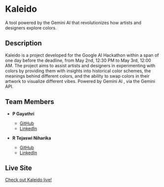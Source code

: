 # Kaleido

A tool powered by the Gemini AI that revolutionizes how artists and designers explore colors.

## Description

Kaleido is a project developed for the Google AI Hackathon within a span of one day before the deadline, from May 2nd, 12:30 PM to May 3rd, 12:00 AM. The project aims to assist artists and designers in experimenting with colors by providing them with insights into historical color schemes, the meanings behind different colors, and the ability to swap colors in their artwork to visualize different vibes. Powered by Gemini AI , via the Gemini API.

## Team Members

- **P Gayathri**
  - [GitHub](https://github.com/GayathriPCh)
  - [LinkedIn](https://www.linkedin.com/in/gayathri-pch/)

- **R Tejaswi Niharika**
  - [GitHub](https://github.com/TejaswiNiharika21)
  - [LinkedIn](https://www.linkedin.com/in/relli-tejaswi-niharika-032696295/)

## Live Site

[Check out Kaleido live!](https://main--celebrated-profiterole-6b9e4b.netlify.app/)
